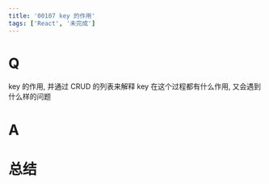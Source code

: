```yaml
---
title: '00107 key 的作用'
tags: ['React', '未完成']
---
```


# Q

key 的作用, 并通过 CRUD 的列表来解释 key 在这个过程都有什么作用, 又会遇到什么样的问题

# A



# 总结



<script>
  function func() {

  }
  
</script>